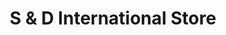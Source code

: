 ---
title: "S & D International Store"
url: /canal-winchester/s-und-d-international-store/
shop: Lebensmittel
---